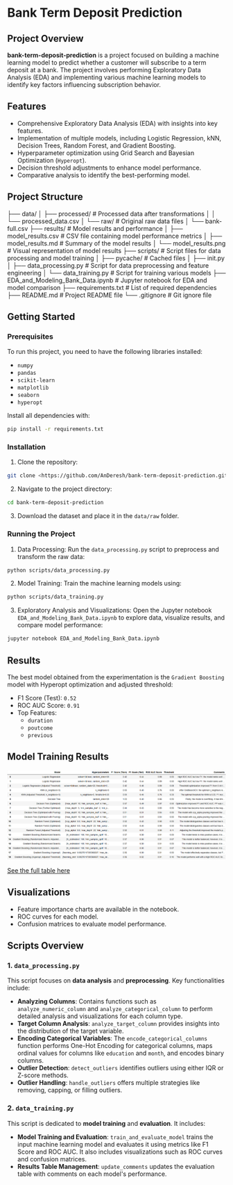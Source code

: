 # Bank Term Deposit Prediction

## Project Overview
**bank-term-deposit-prediction** is a project focused on building a machine learning model to predict whether a customer will subscribe to a term deposit at a bank. The project involves performing Exploratory Data Analysis (EDA) and implementing various machine learning models to identify key factors influencing subscription behavior.

## Features
- Comprehensive Exploratory Data Analysis (EDA) with insights into key features.
- Implementation of multiple models, including Logistic Regression, kNN, Decision Trees, Random Forest, and Gradient Boosting.
- Hyperparameter optimization using Grid Search and Bayesian Optimization (`Hyperopt`).
- Decision threshold adjustments to enhance model performance.
- Comparative analysis to identify the best-performing model.

## Project Structure

├── data/
│ ├── processed/ # Processed data after transformations
│ │ └── processed_data.csv
│ └── raw/ # Original raw data files
│ └── bank-full.csv
├── results/ # Model results and performance
│ ├── model_results.csv # CSV file containing model performance metrics
│ ├── model_results.md # Summary of the model results
│ └── model_results.png # Visual representation of model results
├── scripts/ # Script files for data processing and model training
│ ├── pycache/ # Cached files
│ ├── init.py
│ ├── data_processing.py # Script for data preprocessing and feature engineering
│ └── data_training.py # Script for training various models
├── EDA_and_Modeling_Bank_Data.ipynb # Jupyter notebook for EDA and model comparison
├── requirements.txt # List of required dependencies
├── README.md # Project README file
└── .gitignore # Git ignore file

## Getting Started

### Prerequisites
To run this project, you need to have the following libraries installed:
- `numpy`
- `pandas`
- `scikit-learn`
- `matplotlib`
- `seaborn`
- `hyperopt`

Install all dependencies with:
```bash
pip install -r requirements.txt
```

### Installation
1. Clone the repository:
```bash
git clone <https://github.com/AnDeresh/bank-term-deposit-prediction.git>
```

2. Navigate to the project directory:
```bash
cd bank-term-deposit-prediction
```

3. Download the dataset and place it in the `data/raw` folder.

### Running the Project

1. Data Processing:
Run the `data_processing.py` script to preprocess and transform the raw data:
```bash
python scripts/data_processing.py
```

2. Model Training:
Train the machine learning models using:
```bash
python scripts/data_training.py
```

3. Exploratory Analysis and Visualizations:
Open the Jupyter notebook `EDA_and_Modeling_Bank_Data.ipynb` to explore data, visualize results, and compare model performance:
```bash
jupyter notebook EDA_and_Modeling_Bank_Data.ipynb
```

## Results

The best model obtained from the experimentation is the `Gradient Boosting` model with Hyperopt optimization and adjusted threshold:

- F1 Score (Test): `0.52`
- ROC AUC Score: `0.91`
- Top Features:
  - `duration`
  - `poutcome`
  - `previous`

## Model Training Results

![Model Training Results](results/model_results.png)

[See the full table here](results/model_results.md)

## Visualizations
- Feature importance charts are available in the notebook.
- ROC curves for each model.
- Confusion matrices to evaluate model performance.

## Scripts Overview

### 1. `data_processing.py`
This script focuses on **data analysis** and **preprocessing**. Key functionalities include:
- **Analyzing Columns**: Contains functions such as `analyze_numeric_column` and `analyze_categorical_column` to perform detailed analysis and visualizations for each column type.
- **Target Column Analysis**: `analyze_target_column` provides insights into the distribution of the target variable.
- **Encoding Categorical Variables**: The `encode_categorical_columns` function performs One-Hot Encoding for categorical columns, maps ordinal values for columns like `education` and `month`, and encodes binary columns.
- **Outlier Detection**: `detect_outliers` identifies outliers using either IQR or Z-score methods.
- **Outlier Handling**: `handle_outliers` offers multiple strategies like removing, capping, or filling outliers.

### 2. `data_training.py`
This script is dedicated to **model training** and **evaluation**. It includes:
- **Model Training and Evaluation**: `train_and_evaluate_model` trains the input machine learning model and evaluates it using metrics like F1 Score and ROC AUC. It also includes visualizations such as ROC curves and confusion matrices.
- **Results Table Management**: `update_comments` updates the evaluation table with comments on each model's performance.